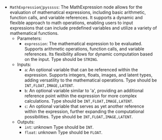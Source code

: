 - `MathExpressionpysssss`: The MathExpression node allows for the evaluation of mathematical expressions, including basic arithmetic, function calls, and variable references. It supports a dynamic and flexible approach to math operations, enabling users to input expressions that can include predefined variables and utilize a variety of mathematical functions.
    - Parameters:
        - `expression`: The mathematical expression to be evaluated. Supports arithmetic operations, function calls, and variable references. Its flexibility allows for dynamic computation based on the input. Type should be `STRING`.
    - Inputs:
        - `a`: An optional variable that can be referenced within the expression. Supports integers, floats, images, and latent types, adding versatility to the mathematical operations. Type should be `INT,FLOAT,IMAGE,LATENT`.
        - `b`: An optional variable similar to 'a', providing an additional reference point within the expression for more complex calculations. Type should be `INT,FLOAT,IMAGE,LATENT`.
        - `c`: An optional variable that serves as yet another reference within the expression, further expanding the computational possibilities. Type should be `INT,FLOAT,IMAGE,LATENT`.
    - Outputs:
        - `int`: unknown Type should be `INT`.
        - `float`: unknown Type should be `FLOAT`.
